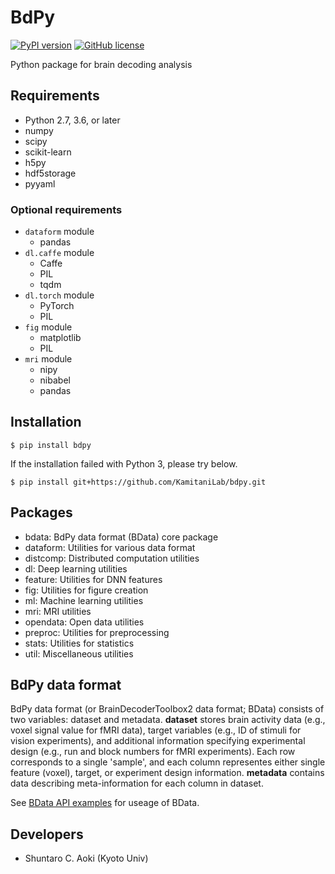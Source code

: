 # BdPy

[![PyPI version](https://badge.fury.io/py/bdpy.svg)](https://badge.fury.io/py/bdpy)
[![GitHub license](https://img.shields.io/github/license/KamitaniLab/bdpy)](https://github.com/KamitaniLab/bdpy/blob/master/LICENSE)

Python package for brain decoding analysis

## Requirements

- Python 2.7, 3.6, or later
- numpy
- scipy
- scikit-learn
- h5py
- hdf5storage
- pyyaml

### Optional requirements

- `dataform` module
    - pandas
- `dl.caffe` module
    - Caffe
    - PIL
    - tqdm
- `dl.torch` module
    - PyTorch
    - PIL
- `fig` module
    - matplotlib
    - PIL
- `mri` module
    - nipy
    - nibabel
    - pandas

## Installation

``` shell
$ pip install bdpy
```

If the installation failed with Python 3, please try below.

```shell
$ pip install git+https://github.com/KamitaniLab/bdpy.git
```

## Packages

- bdata: BdPy data format (BData) core package
- dataform: Utilities for various data format
- distcomp: Distributed computation utilities
- dl: Deep learning utilities
- feature: Utilities for DNN features
- fig: Utilities for figure creation
- ml: Machine learning utilities
- mri: MRI utilities
- opendata: Open data utilities
- preproc: Utilities for preprocessing
- stats: Utilities for statistics
- util: Miscellaneous utilities

## BdPy data format

BdPy data format (or BrainDecoderToolbox2 data format; BData) consists of two variables: dataset and metadata. **dataset** stores brain activity data (e.g., voxel signal value for fMRI data), target variables (e.g., ID of stimuli for vision experiments), and additional information specifying experimental design (e.g., run and block numbers for fMRI experiments). Each row corresponds to a single 'sample', and each column representes either single feature (voxel), target, or experiment design information. **metadata** contains data describing meta-information for each column in dataset.

See [BData API examples](https://github.com/KamitaniLab/bdpy/blob/master/docs/bdata_api_examples.md) for useage of BData.

## Developers

- Shuntaro C. Aoki (Kyoto Univ)
